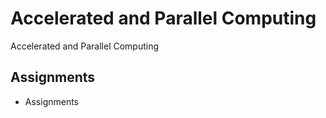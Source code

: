 # Accelerated and Parallel Computing

Accelerated and Parallel Computing

## Assignments

- Assignments
  